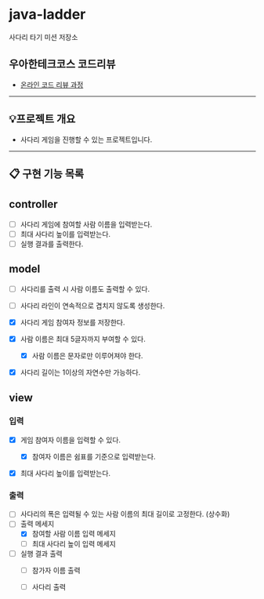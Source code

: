 # java-ladder

사다리 타기 미션 저장소

## 우아한테크코스 코드리뷰

- [온라인 코드 리뷰 과정](https://github.com/woowacourse/woowacourse-docs/blob/master/maincourse/README.md)


---

## 💡프로젝트 개요
- 사다리 게임을 진행할 수 있는 프로젝트입니다.
---


## 📋 구현 기능 목록

## controller
- [ ] 사다리 게임에 참여할 사람 이름을 입력받는다.
- [ ] 최대 사다리 높이를 입력받는다.
- [ ] 실행 결과를 출력한다.

## model
- [ ] 사다리를 출력 시 사람 이름도 출력할 수 있다.
- [ ] 사다리 라인이 연속적으로 겹치지 않도록 생성한다.

- [x] 사다리 게임 참여자 정보를 저장한다.

- [x] 사람 이름은 최대 5글자까지 부여할 수 있다.
  - [x] 사람 이름은 문자로만 이루어져야 한다.

- [x] 사다리 길이는 1이상의 자연수만 가능하다.

## view
### 입력
- [x] 게임 참여자 이름을 입력할 수 있다.
  - [x] 참여자 이름은 쉼표를 기준으로 입력받는다.
- [x] 최대 사다리 높이를 입력받는다.


### 출력
- [ ] 사다리의 폭은 입력될 수 있는 사람 이름의 최대 길이로 고정한다. (상수화)
- [ ] 출력 메세지
  - [x] 참여할 사람 이름 입력 메세지
  - [ ] 최대 사다리 높이 입력 메세지
- [ ] 실행 결과 출력
  - [ ] 참가자 이름 출력
  - [ ] 사다리 출력




